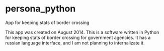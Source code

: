 # persona_python
App for keeping stats of border crossing

This app was created on August 2014. This is a software written in Python
for keeping stats of border crossing for government agencies. It has a russian language
interface, and I am not planning to internalizate it.
